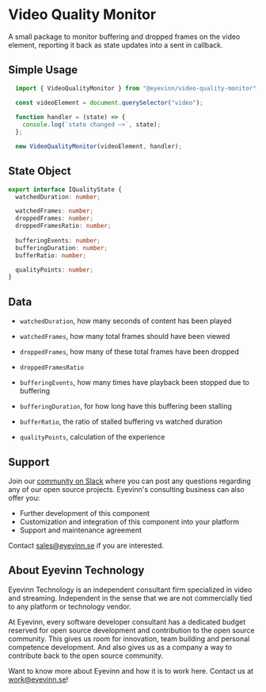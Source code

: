 Video Quality Monitor
===

A small package to monitor buffering and dropped frames on the video element, reporting it back as state updates into a sent in callback.

## Simple Usage

```js
  import { VideoQualityMonitor } from "@eyevinn/video-quality-monitor";

  const videoElement = document.querySelector("video");
  
  function handler = (state) => {
    console.log(`state changed –>`, state);
  };

  new VideoQualityMonitor(videoElement, handler);
```

## State Object

```ts
export interface IQualityState {
  watchedDuration: number;

  watchedFrames: number;
  droppedFrames: number;
  droppedFramesRatio: number;
  
  bufferingEvents: number;
  bufferingDuration: number;
  bufferRatio: number;

  qualityPoints: number;
}
```

## Data

- `watchedDuration`, how many seconds of content has been played

- `watchedFrames`, how many total frames should have been viewed
- `droppedFrames`, how many of these total frames have been dropped
- `droppedFramesRatio`

- `bufferingEvents`, how many times have playback been stopped due to buffering
- `bufferingDuration`, for how long have this buffering been stalling
- `bufferRatio`, the ratio of stalled buffering vs watched duration

- `qualityPoints`, calculation of the experience

## Support

Join our [community on Slack](http://slack.streamingtech.se) where you can post any questions regarding any of our open source projects. Eyevinn's consulting business can also offer you:

- Further development of this component
- Customization and integration of this component into your platform
- Support and maintenance agreement

Contact [sales@eyevinn.se](mailto:sales@eyevinn.se) if you are interested.

## About Eyevinn Technology

Eyevinn Technology is an independent consultant firm specialized in video and streaming. Independent in the sense that we are not commercially tied to any platform or technology vendor.

At Eyevinn, every software developer consultant has a dedicated budget reserved for open source development and contribution to the open source community. This gives us room for innovation, team building and personal competence development. And also gives us as a company a way to contribute back to the open source community.

Want to know more about Eyevinn and how it is to work here. Contact us at work@eyevinn.se!
